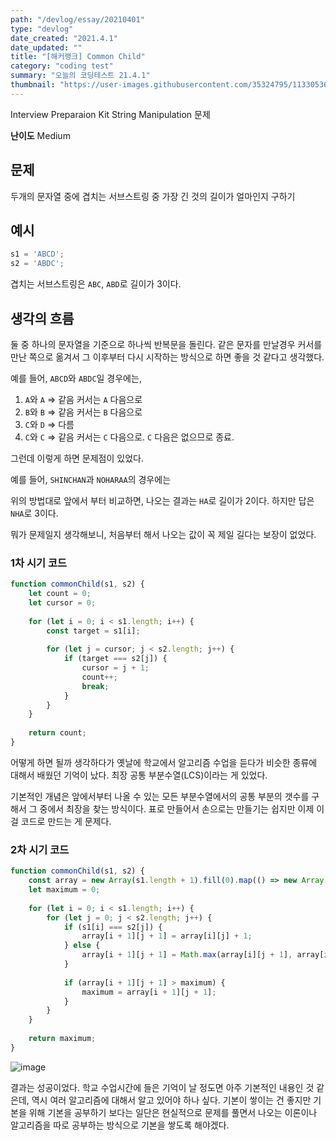 ```yaml
---
path: "/devlog/essay/20210401"
type: "devlog"
date_created: "2021.4.1"
date_updated: ""
title: "[해커랭크] Common Child"
category: "coding test"
summary: "오늘의 코딩테스트 21.4.1"
thumbnail: "https://user-images.githubusercontent.com/35324795/113305361-e9d0de80-933d-11eb-8970-2ea4f95d2bb0.png"
---
```

Interview Preparaion Kit String Manipulation 문제

**난이도** Medium

## 문제
두개의 문자열 중에 겹치는 서브스트링 중 가장 긴 것의 길이가 얼마인지 구하기

## 예시

```js
s1 = 'ABCD';
s2 = 'ABDC';
```

겹치는 서브스트링은 `ABC`, `ABD`로 길이가 3이다.

## 생각의 흐름

둘 중 하나의 문자열을 기준으로 하나씩 반복문을 돌린다. 같은 문자를 만날경우 커서를 만난 쪽으로 옮겨서 그 이후부터 다시 시작하는 방식으로 하면 좋을 것 같다고 생각했다.

예를 들어, `ABCD`와 `ABDC`일 경우에는,

1. `A`와 `A` => 같음 커서는 `A` 다음으로
2. `B`와 `B` => 같음 커서는 `B` 다음으로
3. `C`와 `D` => 다름
4. `C`와 `C` => 같음 커서는 `C` 다음으로. `C` 다음은 없으므로 종료.

그런데 이렇게 하면 문제점이 있었다.

예를 들어, `SHINCHAN`과 `NOHARAA`의 경우에는

위의 방법대로 앞에서 부터 비교하면, 나오는 결과는 `HA`로 길이가 2이다. 하지만 답은 `NHA`로 3이다.

뭐가 문제일지 생각해보니, 처음부터 해서 나오는 값이 꼭 제일 길다는 보장이 없었다.

### 1차 시기 코드
```js
function commonChild(s1, s2) {
    let count = 0;
    let cursor = 0;
    
    for (let i = 0; i < s1.length; i++) {
        const target = s1[i];
        
        for (let j = cursor; j < s2.length; j++) {
            if (target === s2[j]) {
                cursor = j + 1;
                count++;
                break;
            }
        }
    }
    
    return count;
}
```

어떻게 하면 될까 생각하다가 옛날에 학교에서 알고리즘 수업을 듣다가 비슷한 종류에 대해서 배웠던 기억이 났다. 최장 공통 부분수열(LCS)이라는 게 있었다.

기본적인 개념은 앞에서부터 나올 수 있는 모든 부분수열에서의 공통 부분의 갯수를 구해서 그 중에서 최장을 찾는 방식이다. 표로 만들어서 손으로는 만들기는 쉽지만 이제 이걸 코드로 만드는 게 문제다.

### 2차 시기 코드
```js
function commonChild(s1, s2) {
    const array = new Array(s1.length + 1).fill(0).map(() => new Array(s2.length + 1).fill(0));
    let maximum = 0;
    
    for (let i = 0; i < s1.length; i++) {
        for (let j = 0; j < s2.length; j++) {
            if (s1[i] === s2[j]) {
                array[i + 1][j + 1] = array[i][j] + 1;
            } else {
                array[i + 1][j + 1] = Math.max(array[i][j + 1], array[i + 1][j]);
            }
            
            if (array[i + 1][j + 1] > maximum) {
                maximum = array[i + 1][j + 1];
            }
        }
    }
    
    return maximum;
}
```

![image](https://user-images.githubusercontent.com/35324795/113253951-ed924000-9300-11eb-92e3-6e8e153030da.png)

결과는 성공이었다. 학교 수업시간에 들은 기억이 날 정도면 아주 기본적인 내용인 것 같은데, 역시 여러 알고리즘에 대해서 알고 있어야 하나 싶다. 기본이 쌓이는 건 좋지만 기본을 위해 기본을 공부하기 보다는 일단은 현실적으로 문제를 풀면서 나오는 이론이나 알고리즘을 따로 공부하는 방식으로 기본을 쌓도록 해야겠다.
